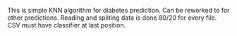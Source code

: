 This is simple KNN algorithm for diabetes prediction. Can be reworked to for other predictions. Reading and spliting data is done 80/20 for every file. CSV must have classifier at last position.